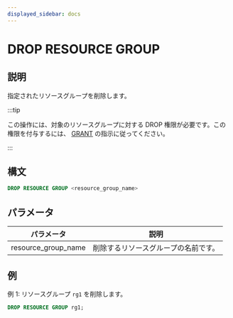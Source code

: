 ```yaml
---
displayed_sidebar: docs
---
```


# DROP RESOURCE GROUP

## 説明

指定されたリソースグループを削除します。

:::tip

この操作には、対象のリソースグループに対する DROP 権限が必要です。この権限を付与するには、 [GRANT](../../account-management/GRANT.md) の指示に従ってください。

:::

## 構文

```SQL
DROP RESOURCE GROUP <resource_group_name>
```

## パラメータ

| **パラメータ**      | **説明**                                  |
| ------------------- | ----------------------------------------- |
| resource_group_name | 削除するリソースグループの名前です。      |

## 例

例 1: リソースグループ `rg1` を削除します。

```SQL
DROP RESOURCE GROUP rg1;
```